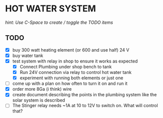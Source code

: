 # HOT WATER SYSTEM
_hint: Use C-Space to create / toggle the TODO items_

## TODO

- [X] buy 300 watt heating element (or 600 and use half) 24 V
- [X] buy water tank
- [X] test system with relay in shop to ensure it works as expected
    - [X] Connect Plumbing under shop bench to tank
    - [X] Run 24V connection via relay to control hot water tank
    - [X] experiment with running both elements or just one
- [ ] come up with a plan on how often to turn it on and run it
- [X] order more 8Ga (i think) wire 
- [X] create document describing the points in the plumbing system like the solar system is described
- [ ] The Stinger relay needs ~1A at 10 to 12V to switch on. What will control that?
